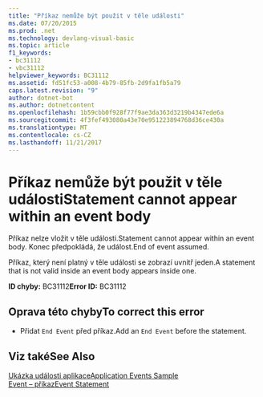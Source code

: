 ```yaml
---
title: "Příkaz nemůže být použit v těle události"
ms.date: 07/20/2015
ms.prod: .net
ms.technology: devlang-visual-basic
ms.topic: article
f1_keywords:
- bc31112
- vbc31112
helpviewer_keywords: BC31112
ms.assetid: fd51fc53-a008-4b79-85fb-2d9fa1fb5a79
caps.latest.revision: "9"
author: dotnet-bot
ms.author: dotnetcontent
ms.openlocfilehash: 1b59cbb0f928f77f9ae3da363d3219b4347ede6a
ms.sourcegitcommit: 4f3fef493080a43e70e951223894768d36ce430a
ms.translationtype: MT
ms.contentlocale: cs-CZ
ms.lasthandoff: 11/21/2017
---
```

# <a name="statement-cannot-appear-within-an-event-body"></a><span data-ttu-id="131e5-102">Příkaz nemůže být použit v těle události</span><span class="sxs-lookup"><span data-stu-id="131e5-102">Statement cannot appear within an event body</span></span>
<span data-ttu-id="131e5-103">Příkaz nelze vložit v těle události.</span><span class="sxs-lookup"><span data-stu-id="131e5-103">Statement cannot appear within an event body.</span></span> <span data-ttu-id="131e5-104">Konec předpokládá, že událost.</span><span class="sxs-lookup"><span data-stu-id="131e5-104">End of event assumed.</span></span>  
  
 <span data-ttu-id="131e5-105">Příkaz, který není platný v těle události se zobrazí uvnitř jeden.</span><span class="sxs-lookup"><span data-stu-id="131e5-105">A statement that is not valid inside an event body appears inside one.</span></span>  
  
 <span data-ttu-id="131e5-106">**ID chyby:** BC31112</span><span class="sxs-lookup"><span data-stu-id="131e5-106">**Error ID:** BC31112</span></span>  
  
## <a name="to-correct-this-error"></a><span data-ttu-id="131e5-107">Oprava této chyby</span><span class="sxs-lookup"><span data-stu-id="131e5-107">To correct this error</span></span>  
  
-   <span data-ttu-id="131e5-108">Přidat `End Event` před příkaz.</span><span class="sxs-lookup"><span data-stu-id="131e5-108">Add an `End Event` before the statement.</span></span>  
  
## <a name="see-also"></a><span data-ttu-id="131e5-109">Viz také</span><span class="sxs-lookup"><span data-stu-id="131e5-109">See Also</span></span>  
 [<span data-ttu-id="131e5-110">Ukázka události aplikace</span><span class="sxs-lookup"><span data-stu-id="131e5-110">Application Events Sample</span></span>](http://msdn.microsoft.com/en-us/289a787f-b97e-43c8-a304-fe95e45f4a0d)  
 [<span data-ttu-id="131e5-111">Event – příkaz</span><span class="sxs-lookup"><span data-stu-id="131e5-111">Event Statement</span></span>](../../visual-basic/language-reference/statements/event-statement.md)
